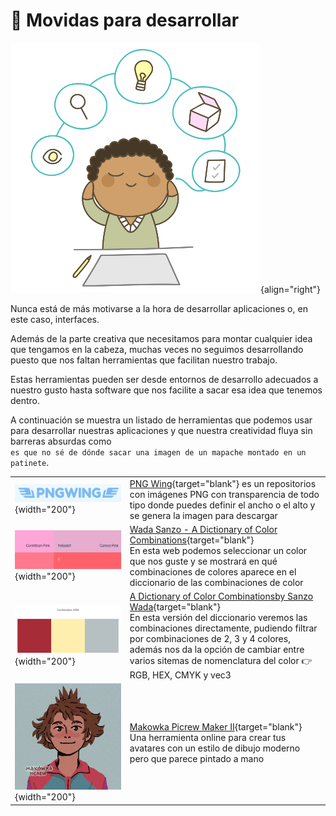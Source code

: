 # 🍱 Movidas para desarrollar

![](assets/99-intro.png){align="right"}

Nunca está de más motivarse a la hora de desarrollar aplicaciones o, en este caso, interfaces.

Además de la parte creativa que necesitamos para montar cualquier idea que tengamos en la cabeza, muchas veces no seguimos desarrollando puesto que nos faltan herramientas que facilitan nuestro trabajo.

Estas herramientas pueden ser desde entornos de desarrollo adecuados a nuestro gusto hasta software que nos facilite a sacar esa idea que tenemos dentro.

A continuación se muestra un listado de herramientas que podemos usar para desarrollar nuestras aplicaciones y que nuestra creatividad fluya sin barreras absurdas como <br> `es que no sé de dónde sacar una imagen de un mapache montado en un patinete`.

|||
|-|-|
|![](assets/99-pngwing.png){width="200"}|[PNG Wing](https://www.pngwing.com/es){target="blank"} es un repositorios con imágenes PNG con transparencia de todo tipo donde puedes definir el ancho o el alto y se genera la imagen para descargar|
|![](assets/99-wado.png){width="200"}|[Wada Sanzo - A Dictionary of Color Combinations](https://sanzo-wada.dmbk.io/){target="blank"}<br>En esta web podemos seleccionar un color que nos guste y se mostrará en qué combinaciones de colores aparece en el diccionario de las combinaciones de color|
|![](assets/99-wada.png){width="200"}|[A Dictionary of Color Combinationsby Sanzo Wada](https://colors.elwyn.co/){target="blank"}<br>En esta versión del diccionario veremos las combinaciones directamente, pudiendo filtrar por combinaciones de 2, 3 y 4 colores, además nos da la opción de cambiar entre varios sitemas de nomenclatura del color 👉 RGB, HEX, CMYK y vec3|
|![](assets/99-makowka.png){width="200"}|[Makowka Picrew Maker II](https://picrew.me/en/image_maker/644129){target="blank"}<br>Una herramienta online para crear tus avatares con un estilo de dibujo moderno pero que parece pintado a mano|